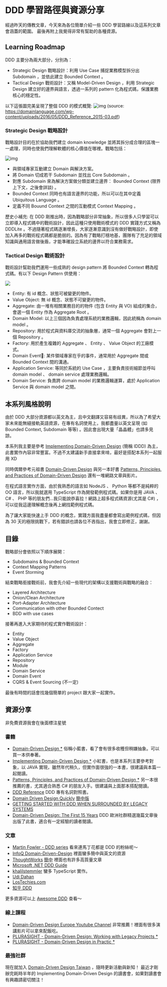 # DDD 學習路徑與資源分享

經過昨天的傳教文章，今天來為各位簡單介紹一些 DDD 學習路線以及這系列文章會涵蓋的範圍。
最後再附上我覺得非常有幫助的各種資源。

## Learning Roadmap

DDD 主要分為兩大部分，分別為：

- Strategic Design 戰略設計：利用 Use Case 捕捉業務模型拆分出 Subdomain ，並依此建立 Bounded Context 。
- Tactical Design 戰術設計：又稱 Model-Driven Design ，利用 Strategic Design 建立好的邊界與語言，透過一系列的 pattern 化為程式碼，保護業務核心的穩定性。

以下這張圖完美呈現了整個 DDD 的模式概覽:
![img](https://i.imgur.com/UklC1Ek.jpg)
(source: https://domainlanguage.com/wp-content/uploads/2016/05/DDD_Reference_2015-03.pdf)

### Strategic Design 戰略設計

戰略設計目的在於協助我們建立 domain knowledge 並將其拆分成合理的區塊一一處理，同時也使我們理解軟體的核心價值在哪裡。戰略包括：

![img](https://i.imgur.com/U2h7vYy.jpg)

- 與領域專家互動建立 Domain 與解決方案。
- 將 Domain 切成若干 Subdomain 並找出 Core Subdomain 。
- 對應 Subdomain 來為解決方案做分類並建立邊界： Bounded Context (限界上下文，之後會詳談) 。
- Bounded Context 同時也有語言邊界的功能，所以可以在其中定義 Ubiquitous Language 。
- 定義不同 Bouund Context 之間的互動模式 Context Mapping 。

歷史小補充: 在 DDD 剛推出時，因為戰略部分非常抽象，所以很多人只學習可以立即導入程式碼中的戰術設計，因此這種只使用戰術模式的 DDD 實踐方式又稱為 DDDLite 。不過隨著程式碼逐漸增長，大家逐漸意識到沒有做好戰略設計，即使加入再多的戰術程式碼都是脆弱的。因為有了戰略打穩地基，團隊有了充足的領域知識與通用語言做後盾，才能準確設立系統的邊界以符合業務需求。

### Tactical Design 戰術設計

戰術設計幫助我們運用一些成熟的 design pattern 將 Bounded Context 轉為程式碼。有以下 Design Pattern 供使用：

![](https://i.imgur.com/4SaZvwd.jpg)

- Entity: 有 id 概念、狀態可被變更的物件。
- Value Object: 無 id 概念、狀態不可變更的物件。
- Aggregate: 由一堆有相關業務目的的物件 (包含 Entity 與 VO) 組成的集合，會選一個 Entity 作為 Aggregate Root 。
- Domain Model: 以上三個因為負責處理系統的業務邏輯，因此統稱為 domain model 。
- Repository: 用於程式與資料庫交流的抽象層，通常一個 Aggregate 會對上一個 Repository 。
- Factory: 用於產生複雜的 Aggregate 、 Entity 、 Value Object 的工廠模式。
- Domain Event: 某件領域專家在乎的事件，通常用於 Aggregate 間或 Bounded Context 間的溝通。
- Application Service: 等同於系統的 Use Case ，主要負責技術細節並呼叫 domain model 、 domain service 處理業務邏輯。
- Domain Service: 負責跨 domain model 的業務邏輯運算，處於 Application Service 與 domain model 之間。

## 本系列風格說明

由於 DDD 大部分資源都以英文為主，且中文翻譯又容易有歧異，所以為了希望大家未來能無縫接軌英語資源，在專有名詞使用上，我都盡量以英文呈現 (如 Bounded Context, Subdomain 等等) 。因此會出現大量「晶晶體」也請多見諒。

本系列我主要是參考 [Implementing Domain-Driven Design](https://www.tenlong.com.tw/products/9787121224485) (簡稱 IDDD) 為主，此書實作內容非常豐富。不過不太建議新手直接拿來啃，最好是搭配本系列一起服用 XD

同時偶爾參考元祖書 [Domain-Driven Design](https://www.tenlong.com.tw/products/9789864343874?list_name=c-domain-driven-design) 與另一本好書 [Patterns, Principles, and Practices of Domain-Driven Design](https://www.tenlong.com.tw/products/9781118714706?list_name=srh) 還有一堆網路文章與影片。

在程式語言實作方面，由於我熟悉的語言如 NodeJS 、 Python 等都不是純粹的 OO 語言，所以我就選用 TypeScript 作為開發範例程式碼。如果你是用 JAVA 、 C# 、 PHP 等的朋友們...我只能說恭喜拉！網路上超多程式碼資源(尤其是 C#) ，可以從我這邊理解概念後再上網找範例程式碼。

為了讓大家能快速上手 DDD 的概念，實踐方面我盡量都會寫出範例程式碼，但因為 30 天的極限挑戰下，若有錯誤也請各位不吝指出，我會立即修正，謝謝。

## 目錄

戰略部分會依照以下順序展開：

- Subdomains & Bounded Context
- Context Mapping Patterns
- Event Storming

結束戰略銜接戰術前，我會先介紹一些現代的架構以支援戰術與戰略的融合：

- Layered Architecture
- Onion/Clean Architecture
- Port-Adapter Architecture
- Communication with other Bounded Contect
- BDD with use cases

接著再進入大家期待的程式實作戰術設計：

- Entity
- Value Object
- Aggregate
- Factory
- Application Service
- Repository
- Module
- Domain Service
- Domain Event
- CQRS & Event Sourcing (不一定)

最後有時間的話會找幾個簡單的 project 跟大家一起實作。

## 資源分享

非免費資源我會在後面標注星號

### 書籍

- [Domain-Driven Design \*](https://www.tenlong.com.tw/products/9789864343874?list_name=c-domain-driven-design) 俗稱小藍書，看了會有很多收穫但稍嫌抽象。可以買一本供奉著。
- [Implementing Domain-Driven Design \*](https://www.tenlong.com.tw/products/9787121224485) 小紅書，也是本系列主要參考對象，以 JAVA 實現，雖然年代稍久，但實作面很強的一本書，很建議與本篇一起閱讀。
- [Patterns, Principles, and Practices of Domain-Driven Design \*](https://www.tenlong.com.tw/products/9781118714706?list_name=srh) 另一本很推薦的書，尤其適合熟悉 C# 的朋友入手。很建議與上面那本搭配閱讀。
- [DDD Reference](http://domainlanguage.com/ddd/reference/) DDD 專有名詞對照書。
- [Domain Driven Design Quickly](https://www.infoq.com/minibooks/domain-driven-design-quickly/) [簡中版](https://www.infoq.cn/article/domain-driven-design-quickly?fbclid=IwAR1evqEP9h3Kj04tU5N0_oUPydmJmsuNahKUKqwz3TKgL84izTfxY9g39ks)
- [GETTING STARTED WITH DDD WHEN SURROUNDED BY LEGACY SYSTEMS](http://domainlanguage.com/wp-content/uploads/2016/04/GettingStartedWithDDDWhenSurroundedByLegacySystemsV1.pdf)
- [Domain-Driven Design: The First 15 Years](https://leanpub.com/ddd_first_15_years) DDD 歐洲社群精選幾篇文章後出版了此書，適合有一定經驗的讀者閱讀。

### 文章

- [Martin Fowler - DDD series](https://martinfowler.com/tags/domain%20driven%20design.html) 看來連馬丁花都是 DDD 的粉絲呢～
- [InfoQ Domain-Driven-Design](https://www.infoq.com/domaindrivendesign/) 裡面蠻多簡中與英文的資源
- [ThoughtWorks](https://www.thoughtworks.com) [簡中](https://info.thoughtworks.com/CN-Company-Introduction.html) 裡面也有許多高質量文章
- [Microsoft .NET DDD Guide](https://docs.microsoft.com/zh-tw/dotnet/architecture/microservices/microservice-ddd-cqrs-patterns/)
- [khalilstemmler](https://khalilstemmler.com/articles/categories/domain-driven-design/) 蠻多 TypeScript 實作。
- [Udi Dahan ](http://udidahan.com/articles/)
- [LosTechies.com](https://lostechies.com/jimmybogard/2010/02/04/strengthening-your-domain-a-primer/)
- [知乎 DDD ](https://www.zhihu.com/topic/19826540/hot)

更多資源可以上 [Awesome DDD](https://github.com/heynickc/awesome-ddd) 查看～

### 線上課程

- [Domain-Driven Design Europe Youtube Channel](https://www.youtube.com/channel/UC3PGn-hQdbtRiqxZK9XBGqQ) 非常推薦！裡面有很多演講影片可以拿來配飯吃。
- [PLURASIGHT - Domain-Driven Design: Working with Legacy Projects \*](https://www.pluralsight.com/courses/domain-driven-design-legacy-projects)
- [PLURASIGHT - Domain-Driven Design in Practic \*](https://www.pluralsight.com/courses/domain-driven-design-in-practice)

### 最強社群

現在就加入 [Domain-Driven Design Taiwan](https://www.facebook.com/groups/dddtaiwan/) ，隨時更新活動與新知！
最近才剛辦完耗時半年的 Implementing Domain-Driven Design 的讀書會，如果對讀書會有興趣請密切關注！
